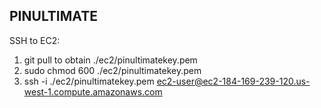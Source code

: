 PINULTIMATE
---------------------------------------------------------------------------
SSH to EC2:
1. git pull to obtain ./ec2/pinultimatekey.pem
2. sudo chmod 600 ./ec2/pinultimatekey.pem
3. ssh -i ./ec2/pinultimatekey.pem ec2-user@ec2-184-169-239-120.us-west-1.compute.amazonaws.com

